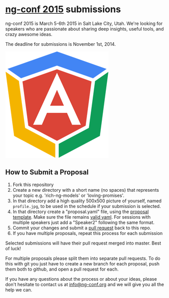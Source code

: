# [ng-conf 2015](http://ng-conf.org/) submissions

ng-conf 2015 is March 5-6th 2015 in Salt Lake City, Utah. 
We're looking for speakers who are passionate about sharing deep insights, useful tools, and crazy awesome ideas.

The deadline for submissions is November 1st, 2014.

![](./logo.png)

## How to Submit a Proposal

1. Fork this repository
2. Create a new directory with a short name (no spaces) that represents your topic e.g. 'rich-ng-models' or 'loving-promises'.
3. In that directory add a high quality 500x500 picture of yourself, named `profile.jpg`, to be used in the schedule if your submission is selected.
4. In that directory create a "proposal.yaml" file, using the [proposal template](./template/proposal.yaml).
   Make sure the file remains [valid yaml](http://yamllint.com/).
   For sessions with multiple speakers just add a "Speaker2" following the same format.
5. Commit your changes and submit a [pull request](https://help.github.com/articles/creating-a-pull-request) back to this repo.
6. If you have multiple proposals, repeat this process for each submission

Selected submissions will have their pull request merged into master. Best of luck!

For multiple proposals please split them into separate pull requests. To do this with git you just have to create a new branch for each proposal, push them both to github, and open a pull request for each.

If you have any questions about the process or about your ideas, please don't hesitate to contact us at info@ng-conf.org and we will give you all the help we can.
